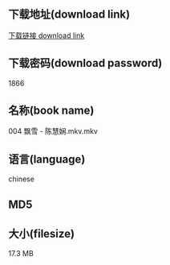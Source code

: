 ## 下载地址(download link)
[下载链接 download link](https://tutu365.netlify.app/?s=004+%E9%A3%98%E9%9B%AA+-+%E9%99%88%E6%85%A7%E5%A8%B4.mkv)

## 下载密码(download password)
1866

## 名称(book name)
004 飘雪 - 陈慧娴.mkv.mkv

## 语言(language)
chinese

## MD5


## 大小(filesize)
17.3 MB
